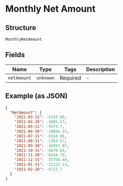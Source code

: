 
# Monthly Net Amount

## Structure

`MonthlyNetAmount`

## Fields

| Name | Type | Tags | Description |
|  --- | --- | --- | --- |
| `netAmount` | `unknown` | Required | - |

## Example (as JSON)

```json
{
  "NetAmount": {
    "2021-03-31": -4333.85,
    "2021-04-30": -3605.57,
    "2021-05-31": -9374.7,
    "2021-06-30": -10084.15,
    "2021-07-31": -6318.96,
    "2021-08-31": -1363.57,
    "2021-09-30": -16997.87,
    "2021-10-31": -6870.64,
    "2021-11-30": -6244.79,
    "2021-12-31": -35750.48,
    "2021-01-31": -21232.13,
    "2021-02-28": -6723.7
  }
}
```

